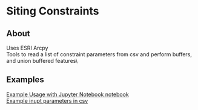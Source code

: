 # Siting Constraints

## About
Uses ESRI Arcpy\
Tools to read a list of constraint parameters from csv and perform buffers, and union buffered features\
## Examples
[Example Usage with Jupyter Notebook notebook](ExamplePorcess.ipynb)\
[Example inupt parameters in csv](Example_Constraints_Processing_Parameters.csv)